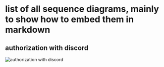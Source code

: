 # list of all sequence diagrams, mainly to show how to embed them in markdown

## authorization with discord

![authorization with discord](http://www.plantuml.com/plantuml/proxy?cache=no&src=https://raw.githubusercontent.com/rhenenrpg/rhenenrpg.github.io/main/uml/sd-login-oauth-discord.iuml)
